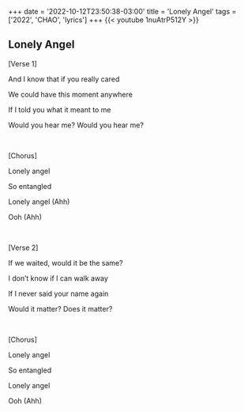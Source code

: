 +++
date = '2022-10-12T23:50:38-03:00'
title = 'Lonely Angel'
tags = ['2022', 'CHAO', 'lyrics']
+++
{{< youtube 1nuAtrP512Y >}}

## Lonely Angel

[Verse 1]

And I know that if you really cared

We could have this moment anywhere

If I told you what it meant to me

Would you hear me? Would you hear me?

&nbsp;

[Chorus]

Lonely angel

So entangled

Lonely angel (Ahh)

Ooh (Ahh)

&nbsp;

[Verse 2]

If we waited, would it be the same?

I don’t know if I can walk away

If I never said your name again

Would it matter? Does it matter?

&nbsp;

[Chorus]

Lonely angel

So entangled

Lonely angel

Ooh (Ahh)